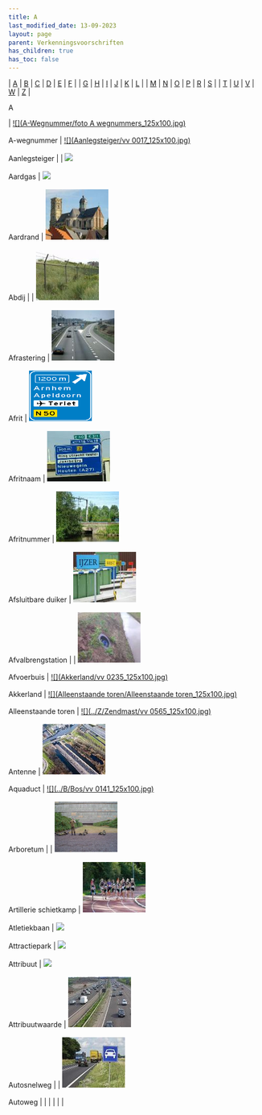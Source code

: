 ```yaml
---
title: A
last_modified_date: 13-09-2023
layout: page
parent: Verkenningsvoorschriften
has_children: true
has_toc: false
---
```


| [A](../A/A.html) | [B](../B/B.html) | [C](../C/C.html) | [D](../D/D.html) | [E](../E/E.html) | [F](../F/F.html) |
| [G](../G/G.html) | [H](../H/H.html) | [I](../I/I.html) | [J](../J/J.html) | [K](../K/K.html) | [L](../L/L.html) |
| [M](../M/M.html) | [N](../N/N.html) | [O](../O/O.html) | [P](../P/P.html) | [R](../R/R.html) | [S](../S/S.html) |
| [T](../T/T.html) | [U](../U/U.html) | [V](../V/V.html) | [W](../W/W.html) | [Z](../Z/Z.html) |

A

| [![](A-Wegnummer/foto A wegnummers_125x100.jpg)](A-Wegnummer/A-Wegnummer.htm)<br><br>A-wegnummer | [![](Aanlegsteiger/vv 0017_125x100.jpg)](Aanlegsteiger/Aanlegsteiger.html)<br><br>Aanlegsteiger |     | [![](../../Resources/Images/Placeholder.png)](Aardgas/Aardgas.htm)<br><br>Aardgas | [![](../../Resources/Images/Placeholder.png)](Aardrand/Aardrand.htm)<br><br>Aardrand | [![](Abdij/Abdij_125x100.jpg)](Abdij/Abdij.htm)<br><br>Abdij |
| [![](Afrastering/vv_0127_125x100.jpg)](Afrastering/Afrastering.html)<br><br>Afrastering | [![](Afrit/afrit_125x100.jpg)](Afrit/Afrit.htm)<br><br>Afrit | [![](Afritnaam/afritnaam_125x100.png)](Afritnaam/Afritnaam.htm)<br><br>Afritnaam | [![](Afritnummer/afritnummer_125x100.jpg)](Afritnummer/Afritnummer.htm)<br><br>Afritnummer | [![](../D/Duiker/duiker_4_125x100.jpg)](Afsluitbare%20duiker/Afsluitbare%20duiker.htm)<br><br>Afsluitbare duiker | [![](Afvalbrengstation/afvalbrengstation_125x100.jpg)](Afvalbrengstation/Afvalbrengstation.htm)<br><br>Afvalbrengstation |
| [![](Afvoerbuis/afvoerbuis_125x100.jpg)](Afvoerbuis/Afvoerbuis.htm)<br><br>Afvoerbuis | [![](Akkerland/vv 0235_125x100.jpg)](Akkerland/Akkerland.htm)<br><br>Akkerland | [![](Alleenstaande toren/Alleenstaande toren_125x100.jpg)](Alleenstaande%20toren/Alleenstaande%20toren.htm)<br><br>Alleenstaande toren | [![](../Z/Zendmast/vv 0565_125x100.jpg)](Antenne/Antenne.htm)<br><br>Antenne | [![](Aquaduct/Gouwe-aquaduct_lucht_125x100.jpg)](Aquaduct/Aquaduct.htm)<br><br>Aquaduct | [![](../B/Bos/vv 0141_125x100.jpg)](Arboretum/Arboretum.htm)<br><br>Arboretum |
| [![](../S/Schietbaan/schietbaan1_125x100.bmp)](Artillerie%20schietkamp/Artillerie%20schietkamp.htm)<br><br>Artillerie schietkamp | [![](Atletiekbaan/atletiekbaan1_125x100.jpg)](Atletiekbaan/Atletiekbaan.htm)<br><br>Atletiekbaan | [![](../../Resources/Images/Placeholder.png)](Attribuut/Attribuut.htm)<br><br>Attractiepark | [![](../../Resources/Images/Placeholder.png)](Attribuutwaarde/Attribuutwaarde.htm)<br><br>Attribuut | [![](../../Resources/Images/Placeholder.png)](Attribuutwaarde/Attribuutwaarde.htm)<br><br>Attribuutwaarde | [![](Autosnelweg/Autosnelweg_125x100.jpg)](Autosnelweg/Autosnelweg.htm)<br><br>Autosnelweg |
| [![](Autoweg/autoweg_125x100.jpg)](Autoweg/Autoweg.htm)<br><br>Autoweg |     |     |     |     |     |
